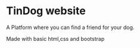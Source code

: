 # TinDog website
 
 A Platform where you can find a friend for your dog.

 Made with basic html,css and bootstrap
